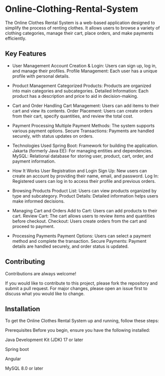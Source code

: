 # Online-Clothing-Rental-System

The Online Clothes Rental System is a web-based application designed to simplify the process of renting clothes. It allows users to browse a variety of clothing categories, manage their cart, place orders, and make payments efficiently.

## Key Features

- User Management
Account Creation & Login: Users can sign up, log in, and manage their profiles.
Profile Management: Each user has a unique profile with personal details.

- Product Management
Categorized Products: Products are organized into main categories and subcategories.
Detailed Information: Each product has a description and price to aid in decision-making.

- Cart and Order Handling
Cart Management: Users can add items to their cart and view its contents.
Order Placement: Users can create orders from their cart, specify quantities, and review the total cost.

- Payment Processing
Multiple Payment Methods: The system supports various payment options.
Secure Transactions: Payments are handled securely, with status updates on orders.

- Technologies Used
Spring Boot: Framework for building the application.
Jakarta (formerly Java EE): For managing entities and dependencies.
MySQL: Relational database for storing user, product, cart, order, and payment information.

- How It Works
User Registration and Login
Sign Up: New users can create an account by providing their name, email, and password.
Log In: Registered users can log in to access their profile and previous orders.

- Browsing Products
Product List: Users can view products organized by type and subcategory.
Product Details: Detailed information helps users make informed decisions.

- Managing Cart and Orders
Add to Cart: Users can add products to their cart.
Review Cart: The cart allows users to review items and quantities before checkout.
Checkout: Users create orders from the cart and proceed to payment.

- Processing Payments
Payment Options: Users can select a payment method and complete the transaction.
Secure Payments: Payment details are handled securely, and order status is updated.

## Contributing

Contributions are always welcome!

If you would like to contribute to this project, please fork the repository and submit a pull request. For major changes, please open an issue first to discuss what you would like to change.


## Installation

To get the Online Clothes Rental System up and running, follow these steps:

Prerequisites
Before you begin, ensure you have the following installed:

Java Development Kit (JDK) 17 or later

Spring boot

Angular 

MySQL 8.0 or later
